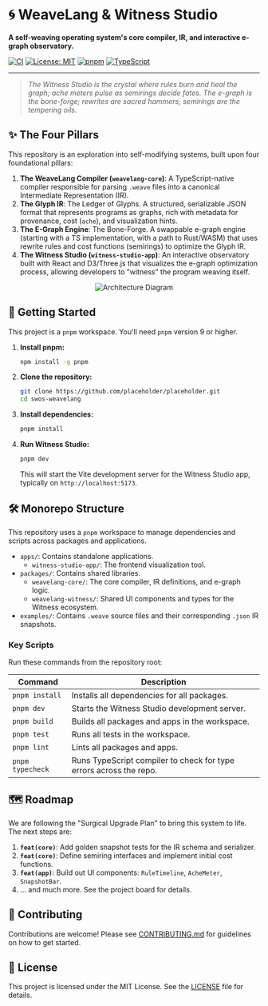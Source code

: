 # 🌀 WeaveLang & Witness Studio

**A self-weaving operating system's core compiler, IR, and interactive e-graph observatory.**

[![CI](https://github.com/placeholder/placeholder/actions/workflows/ci.yml/badge.svg)](https://github.com/placeholder/placeholder/actions/workflows/ci.yml)
[![License: MIT](https://img.shields.io/badge/License-MIT-yellow.svg)](https://opensource.org/licenses/MIT)
[![pnpm](https://img.shields.io/badge/pnpm-9.x-orange.svg)](https://pnpm.io/)
[![TypeScript](https://img.shields.io/badge/TypeScript-5.x-blue.svg)](https://www.typescriptlang.org/)

---

> _The Witness Studio is the crystal where rules burn and heal the graph; ache meters pulse as semirings decide fates. The e-graph is the bone-forge; rewrites are sacred hammers; semirings are the tempering oils._

## ✨ The Four Pillars

This repository is an exploration into self-modifying systems, built upon four foundational pillars:

1.  **The WeaveLang Compiler (`weavelang-core`)**: A TypeScript-native compiler responsible for parsing `.weave` files into a canonical Intermediate Representation (IR).
2.  **The Glyph IR**: The Ledger of Glyphs. A structured, serializable JSON format that represents programs as graphs, rich with metadata for provenance, cost (`ache`), and visualization hints.
3.  **The E-Graph Engine**: The Bone-Forge. A swappable e-graph engine (starting with a TS implementation, with a path to Rust/WASM) that uses rewrite rules and cost functions (semirings) to optimize the Glyph IR.
4.  **The Witness Studio (`witness-studio-app`)**: An interactive observatory built with React and D3/Three.js that visualizes the e-graph optimization process, allowing developers to "witness" the program weaving itself.

<!-- Placeholder for Architecture Diagram -->
<p align="center">
  <img src="https://via.placeholder.com/800x400.png?text=Architecture+Diagram+(Compiler+→+IR+→+E-Graph+→+Witness)" alt="Architecture Diagram"/>
</p>

## 🚀 Getting Started

This project is a `pnpm` workspace. You'll need `pnpm` version 9 or higher.

1.  **Install pnpm:**
    ```bash
    npm install -g pnpm
    ```

2.  **Clone the repository:**
    ```bash
    git clone https://github.com/placeholder/placeholder.git
    cd swos-weavelang
    ```

3.  **Install dependencies:**
    ```bash
    pnpm install
    ```

4.  **Run Witness Studio:**
    ```bash
    pnpm dev
    ```
    This will start the Vite development server for the Witness Studio app, typically on `http://localhost:5173`.

## 🛠️ Monorepo Structure

This repository uses a `pnpm` workspace to manage dependencies and scripts across packages and applications.

-   `apps/`: Contains standalone applications.
    -   `witness-studio-app/`: The frontend visualization tool.
-   `packages/`: Contains shared libraries.
    -   `weavelang-core/`: The core compiler, IR definitions, and e-graph logic.
    -   `weavelang-witness/`: Shared UI components and types for the Witness ecosystem.
-   `examples/`: Contains `.weave` source files and their corresponding `.json` IR snapshots.

### Key Scripts

Run these commands from the repository root:

| Command         | Description                                                        |
| --------------- | ------------------------------------------------------------------ |
| `pnpm install`  | Installs all dependencies for all packages.                        |
| `pnpm dev`      | Starts the Witness Studio development server.                      |
| `pnpm build`    | Builds all packages and apps in the workspace.                     |
| `pnpm test`     | Runs all tests in the workspace.                                   |
| `pnpm lint`     | Lints all packages and apps.                                       |
| `pnpm typecheck`| Runs TypeScript compiler to check for type errors across the repo. |


## 🗺️ Roadmap

We are following the "Surgical Upgrade Plan" to bring this system to life. The next steps are:
1.  **`feat(core)`**: Add golden snapshot tests for the IR schema and serializer.
2.  **`feat(core)`**: Define semiring interfaces and implement initial cost functions.
3.  **`feat(app)`**: Build out UI components: `RuleTimeline`, `AcheMeter`, `SnapshotBar`.
4.  ... and much more. See the project board for details.

## 🤝 Contributing

Contributions are welcome! Please see [CONTRIBUTING.md](./CONTRIBUTING.md) for guidelines on how to get started.

## 📄 License

This project is licensed under the MIT License. See the [LICENSE](./LICENSE) file for details.
